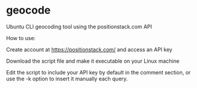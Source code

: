 # geocode
Ubuntu CLI geocoding tool using the positionstack.com API

How to use:

Create account at https://positionstack.com/ and access an API key

Download the script file and make it executable on your Linux machine

Edit the script to include your API key by default in the comment section, or use the -k option to insert it manually each query.
